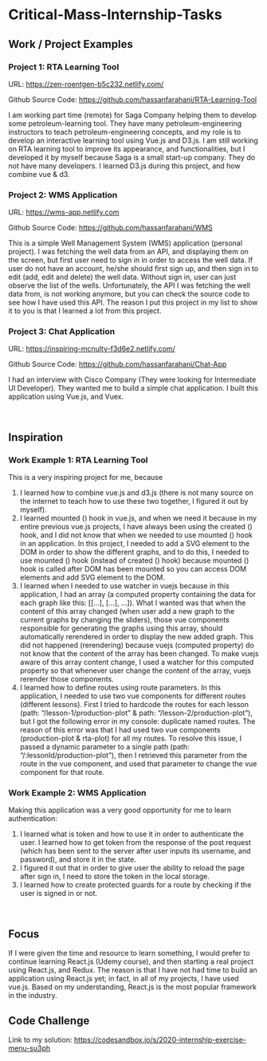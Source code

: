 # Critical-Mass-Internship-Tasks

## Work / Project Examples

### Project 1: RTA Learning Tool

URL: https://zen-roentgen-b5c232.netlify.com/ 

Github Source Code: https://github.com/hassanfarahani/RTA-Learning-Tool

I am working part time (remote) for Saga Company helping them to develop some petroleum-learning tool. They have many petroleum-engineering instructors to teach petroleum-engineering concepts, and my role is to develop an interactive learning tool using Vue.js and D3.js. I am still working on RTA learning tool to improve its appearance, and functionalities, but I developed it by myself because Saga is a small start-up company. They do not have many developers. I learned D3.js during this project, and how combine vue & d3.


### Project 2: WMS Application 

URL: https://wms-app.netlify.com

Github Source Code: https://github.com/hassanfarahani/WMS

This is a simple Well Management System (WMS) application (personal project). I was fetching the well data from an API, and displaying them on the screen, but first user need to sign in in order to access the well data. If user do not have an account, he/she should first sign up, and then sign in to edit (add, edit and delete) the well data. Without sign in, user can just observe the list of the wells. Unfortunately, the API I was fetching the well data from, is not working anymore, but you can check the source code to see how I have used this API. The reason I put this project in my list to show it to you is that I learned a lot from this project.


### Project 3: Chat Application 

URL: https://inspiring-mcnulty-f3d6e2.netlify.com/

Github Source Code: https://github.com/hassanfarahani/Chat-App

I had an interview with Cisco Company (They were looking for Intermediate UI Developer). They wanted me to build a simple chat application. I built this application using Vue.js, and Vuex.

 
## Inspiration

### Work Example 1: RTA Learning Tool

This is a very inspiring project for me, because 
1.	I learned how to combine vue.js and d3.js (there is not many source on the internet to teach how to use these two together, I figured it out by myself). 
2.	I learned mounted () hook in vue.js, and when we need it because in my entire previous vue.js projects, I have always been using the created () hook, and I did not know that when we needed to use mounted () hook in an application. In this project, I needed to add a SVG element to the DOM in order to show the different graphs, and to do this, I needed to use mounted () hook (instead of created () hook) because mounted () hook is called after DOM has been mounted so you can access DOM elements and add SVG element to the DOM.
3.	I learned when I needed to use watcher in vuejs because in this application, I had an array (a computed property containing the data for each graph like this: [[…], […], …]). What I wanted was that when the content of this array changed (when user add a new graph to the current graphs by changing the sliders), those vue components responsible for generating the graphs using this array, should automatically rerendered in order to display the new added graph. This did not happened (rerendering) because vuejs (computed property) do not know that the content of the array has been changed. To make vuejs aware of this array content change, I used a watcher for this computed property so that whenever user change the content of the array, vuejs rerender those components. 
4.	I learned how to define routes using route parameters. In this application, I needed to use two vue components for different routes (different lessons). First I tried to hardcode the routes for each lesson (path: “/lesson-1/production-plot” & path: “/lesson-2/production-plot”), but I got the following error in my console: duplicate named routes. The reason of this error was that I had used two vue components (production-plot & rta-plot) for all my routes. To resolve this issue, I passed a dynamic parameter to a single path (path: “/:lessonId/production-plot”), then I retrieved this parameter from the route in the vue component, and used that parameter to change the vue component for that route.



### Work Example 2: WMS Application

Making this application was a very good opportunity for me to learn authentication:
1.	I learned what is token and how to use it in order to authenticate the user. I learned how to get token from the response of the post request (which has been sent to the server after user inputs its username, and password), and store it in the state. 
2.	I figured it out that in order to give user the ability to reload the page after sign in, I need to store the token in the local storage.
3.	I learned how to create protected guards for a route by checking if the user is signed in or not.

 
## Focus

If I were given the time and resource to learn something, I would prefer to continue learning React.js (Udemy course), and then starting a real project using React.js, and Redux. The reason is that I have not had time to build an application using React.js yet; in fact, in all of my projects, I have used vue.js. Based on my understanding, React.js is the most popular framework in the industry. 

## Code Challenge
Link to my solution: https://codesandbox.io/s/2020-internship-exercise-menu-su3ph

